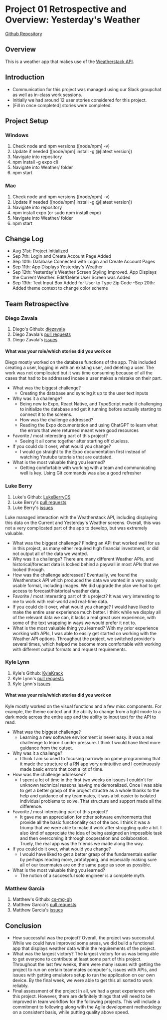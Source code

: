 # Project 01 Retrospective and Overview: Yesterday's Weather

[Github Repository](https://github.com/cs-mg-gh/cst438project01group09)

## Overview

This is a weather app that makes use of the [Weatherstack API](https://weatherstack.com/).

## Introduction

- Communication for this project was managed using our Slack groupchat as well as in-class work sessions.
- Initially we had around 12 user stories considered for this project.
- [Fill in once completed] stories were completed.

## Project Setup

### Windows

1. Check node and npm versions ([node/npm] -v)
2. Update if needed ([node/npm] install -g @[latest version])
3. Navigate into repository
4. npm install -g expo cli
5. Navigate into Weather/ folder
6. npm start

### Mac

1. Check node and npm versions ([node/npm] -v)
2. Update if needed ([node/npm] install -g @[latest version])
3. Navigate into repository
4. npm install expo (or sudo npm install expo)
5. Navigate into Weather/ folder
6. npm start

## Change Log

- Aug 31st: Project Initialized
- Sep 7th: Login and Create Account Page Added
- Sep 10th: Database Connected with Login and Create Account Pages
- Sep 11th: App Displays Yesterday's Weather
- Sep 12th: Yesterday's Weather Screen Styling Improved. App Displays the Current Weather. Edit/Delete User Screen was Added
- Sep 13th: Text Input Box Added for User to Type Zip Code
  -Sep 20th: Added theme context to change color scheme

## Team Retrospective

### Diego Zavala

1. Diego's Github: [diezavala](https://github.com/diezavala)
2. Diego Zavala's [pull requests](https://github.com/cs-mg-gh/cst438project01group09/pulls?q=is%3Apr+is%3Aclosed+author%3Adiezavala)
3. Diego Zavala's [issues](https://github.com/cs-mg-gh/cst438project01group09/issues?q=is%3Aissue+is%3Aclosed+assignee%3Adiezavala)

#### What was your role/which stories did you work on

Diego mostly worked on the database functions of the app. This included creating a user, logging in with an existing user, and deleting a user. The work was not complicated but it was time consuming because of all the cases that had to be addressed incase a user makes a mistake on their part.

- What was the biggest challenge?
  - Creating the database and syncing it up to the user text inputs
- Why was it a challenge?
  - Being new to Expo, React Native, and TypeScript made it challenging to initialize the database and get it running before actually starting to connect it to the screens.
  - How was the challenge addressed?
  - Reading the Expo documentation and using ChatGPT to learn what the errors that were returned meant were good resources
- Favorite / most interesting part of this project?
  - Seeing it all come together after starting off clueless.
- If you could do it over, what would you change?
  - I would go straight to the Expo documentation first instead of watching Youtube tutorials that are outdated.
- What is the most valuable thing you learned?
  - Getting comfortable with working with a team and communicating well is key. Using Git commands was also a good refresher

### Luke Berry

1. Luke's Github: [LukeBerryCS](https://github.com/LukeBerryCS)
2. Luke Berry's [pull requests](https://github.com/cs-mg-gh/cst438project01group09/pulls?q=is%3Apr+is%3Aclosed+author%3ALukeBerryCS)
3. Luke Berry's [issues](https://github.com/cs-mg-gh/cst438project01group09/issues?q=is%3Aissue+is%3Aclosed+assignee%3ALukeBerryCS)

Luke managed interaction with the Weatherstack API, including displaying this data on the Current and Yesterday's Weather screens. Overall, this was not a very complicated part of the app to develop, but was extremely valuable.

- What was the biggest challenge?
      Finding an API that worked well for us in this project, as many either required high financial investment, or did not output all of the data we wanted.
- Why was it a challenge?
      There are many different Weather APIs, and historical/forecast data is locked behind a paywall in most APIs that we looked through.
- How was the challenge addressed?
      Eventually, we found the Weatherstack API which produced the data we wanted in a very easily usable format, including images. We did upgrade the plan we had to get access to forecast/historical weather data.
- Favorite / most interesting part of this project?
      It was very interesting to me to work with real-world and real-time data. 
- If you could do it over, what would you change?
      I would have liked to make the entire user experience much better. I think while we display all of the relevant data we can, it lacks a real great user experience, with some of the text wrapping in ways we would prefer it not to.
- What is the most valuable thing you learned?
      With my prior experience working with APIs, I was able to easily get started on working with the Weather API options. Throughout the project, we switched provider's several times, which helped me become more comfortable with working with different output formats and request requirements.

### Kyle Lynn

1. Kyle's Github: [KyleKrack](https://github.com/KyleKrack)
2. Kyle Lynn's [pull requests](https://github.com/cs-mg-gh/cst438project01group09/pulls?q=is%3Apr+is%3Aclosed+author%3AKyleKrack)
3. Kyle Lynn's [issues](https://github.com/cs-mg-gh/cst438project01group09/issues?q=is%3Aissue+is%3Aclosed+assignee%3AKyleKrack)

#### What was your role/which stories did you work on

Kyle mostly worked on the visual functions and a few misc components. For example, the theme context and the ability to change from a light mode to a dark mode across the entire app and the ability to input text for the API to read.

- What was the biggest challenge?
  - Learning a new software environment is never easy. It was a real challenege to learn it under pressure. I think I would have liked more guidance from the outset.
- Why was it a challenge?
  - I think I am so used to focusing narrowly on game programming that it made the structure of a RN app very unintuitive and I continuously made basic errors that cost a lot of time.
- How was the challenge addressed?
  - I spent a lot of time in the first two weeks on issues I couldn't for unknown technical reasons leaving me demoralized. Once I was able to get a better grasp of the project structre as a whole thanks to the help and guidance of my teammates, it was a bit easier to isolated individual problems to solve. That structure and support made all the difference.
- Favorite / most interesting part of this project?
  - It gave me an appreciation for other software environments that provide all the basic functionality out of the box. I think it was a triump that we were able to make it work after struggling quite a bit. I also kind of appreciate the idea of being assigned an impossible task and then overcoming it through cooperation and collaboration. Truely, the real app was the friends we made along the way.
- If you could do it over, what would you change?
  - I would have liked to get a better grasp of the fundamentals earlier by perhaps reading more, prototyping, and especially making sure all of our teammates are on the same page as soon as possible.
- What is the most valuable thing you learned?
  - The notion of a successful solo engineer is a complete myth.

### Matthew Garcia

1. Matthew's Github: [cs-mg-gh](https://github.com/cs-mg-gh)
2. Matthew Garcia's [pull requests](https://github.com/cs-mg-gh/cst438project01group09/pulls?q=is%3Apr+is%3Aclosed+author%3Acs-mg-gh)
3. Matthew Garcia's [issues](https://github.com/cs-mg-gh/cst438project01group09/issues?q=is%3Aissue+is%3Aclosed+assignee%3Acs-mg-gh)

## Conclusion

- How successful was the project?
    Overall, the project was successful. While we could have improved some areas, we did build a functional app that displays weather data within the requirements of the project.
- What was the largest victory?
    The largest victory for us was being able to get everyone to contribute at least some part of this project. Throughout the last few weeks, there were many issues with getting the project to run on certain teammates computer's, issues with APIs, and issues with getting emulators setup to run the application on our own device. By the final week, we were able to get this all sorted to work reliably. 
- Final assessment of the project
    In all, we had a great experience with this project. However, there are definitely things that will need to be improved in team workflow for the following projects. This will include a commitment to following along with the Agile development methodology on a consistent basis, while putting quality above speed.
